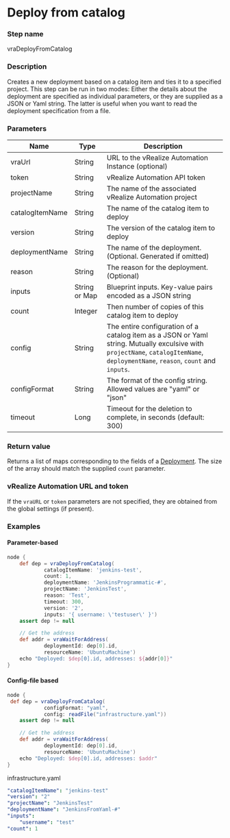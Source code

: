 # Deploy from catalog

### Step name
vraDeployFromCatalog

### Description
Creates a new deployment based on a catalog item and ties it to a specified project.
This step can be run in two modes: Either the details about the deployment are specified as 
individual parameters, or they are supplied as a JSON or Yaml string. The latter is
useful when you want to read the deployment specification from a file. 

### Parameters
| Name | Type | Description |
|------|------|-------------|
| vraUrl | String | URL to the vRealize Automation Instance (optional) |
| token | String | vRealize Automation API token |
| projectName | String | The name of the associated vRealize Automation project |
| catalogItemName | String | The name of the catalog item to deploy |
| version | String | The version of the catalog item to deploy |
| deploymentName | String | The name of the deployment. (Optional. Generated if omitted) |
| reason | String | The reason for the deployment. (Optional)
| inputs | String or Map | Blueprint inputs. Key-value pairs encoded as a JSON string | 
| count | Integer | Then number of copies of this catalog item to deploy |
| config | String | The entire configuration of a catalog item as a JSON or Yaml string. Mutually exculsive with ```projectName```, ```catalogItemName```, ```deploymentName```, ```reason```, ```count``` and ```inputs```.
| configFormat | String | The format of the config string. Allowed values are "yaml" or "json" |
| timeout | Long | Timeout for the deletion to complete, in seconds (default: 300) |

### Return value
Returns a list of maps corresponding to the fields of a [Deployment](https://prydin.github.io/vrealize-automation-plugin-for-jenkins/apidocs/com/vmware/vra/jenkinsplugin/model/catalog/Deployment.html). 
The size of the array should match the supplied ```count``` parameter.

### vRealize Automation URL and token
If the ```vraURL``` or ```token``` parameters are not specified, they are obtained from the 
global settings (if present).

### Examples

#### Parameter-based

```groovy
node {
    def dep = vraDeployFromCatalog(
            catalogItemName: 'jenkins-test',
            count: 1,
            deploymentName: 'JenkinsProgrammatic-#',
            projectName: 'JenkinsTest',
            reason: 'Test',
            timeout: 300,
            version: '2',
            inputs: '{ username: \'testuser\' }')
    assert dep != null

    // Get the address
    def addr = vraWaitForAddress(
            deploymentId: dep[0].id,
            resourceName: 'UbuntuMachine')
    echo "Deployed: $dep[0].id, addresses: ${addr[0]}"
}
```

#### Config-file based

```groovy
node {
 def dep = vraDeployFromCatalog(
            configFormat: "yaml",
            config: readFile("infrastructure.yaml"))
    assert dep != null

    // Get the address
    def addr = vraWaitForAddress(
            deploymentId: dep[0].id,
            resourceName: 'UbuntuMachine')
    echo "Deployed: $dep[0].id, addresses: $addr"
}
```

infrastructure.yaml
```yaml
"catalogItemName": "jenkins-test"
"version": "2"
"projectName": "JenkinsTest"
"deploymentName": "JenkinsFromYaml-#"
"inputs": 
    "username": "test"
"count": 1
```
